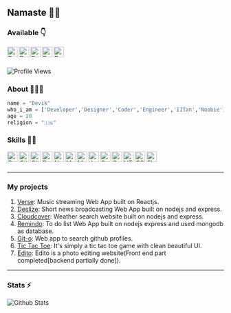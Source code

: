 ## Namaste 🙏🏻


### Available 👇
<p>
  <a href="https://www.linkedin.com/in/devik-kamath-88110b1a5/">
    <img align="left" alt="Devik LinkedIN" width="24px" src="https://cdn.jsdelivr.net/npm/simple-icons@v3/icons/linkedin.svg" />
  </a>
  <a href="https://twitter.com/KamathDevik">
    <img align="left" alt="Devik Twitter" width="24px" src="https://cdn.jsdelivr.net/npm/simple-icons@3.2.0/icons/twitter.svg" />
  </a>
  <a href="https://https://www.facebook.com/devik.kamath.9">
    <img align="left" alt="Devik facebook" width="24px" src="https://cdn.jsdelivr.net/npm/simple-icons@3.2.0/icons/facebook.svg" />
  </a>
  <a href="https://www.instagram.com/devik_kamath/?hl=en">
    <img align="left" alt="Devik Instagram" width="24px" src="https://cdn.jsdelivr.net/npm/simple-icons@3.2.0/icons/instagram.svg" />
  </a>
   <a href="https://www.quora.com/profile/Devik-Kamath">
  <img align="left" alt="Devik Quora" width="24px" src="https://cdn.jsdelivr.net/npm/simple-icons@3.2.0/icons/quora.svg" />
  </a>
  
</p>
</br>
</br>


![Profile Views](https://hits.seeyoufarm.com/api/count/incr/badge.svg?url=https://github.com/Devik225/&title=Profile%20Views)

### About 🙋🏻‍♂️
```python
name = "Devik"
who_i_am = ['Developer','Designer','Coder','Engineer','IITan','Noobie']
age = 20
religion = "🇮🇳"
```


### Skills 👨‍💻

<img align="left" alt="Python" width="24px" src="https://cdn.jsdelivr.net/npm/simple-icons@3.2.0/icons/python.svg" />
<img align="left" alt="Git" width="24px" src="https://cdn.jsdelivr.net/npm/simple-icons@3.2.0/icons/git.svg" />
<img align="left" alt="GitHub" width="24px" src="https://cdn.jsdelivr.net/npm/simple-icons@3.2.0/icons/github.svg" />
<img align="left" alt="Reactjs" width="24px" src="https://cdn.jsdelivr.net/npm/simple-icons@3.2.0/icons/react.svg" />
<img align="left" alt="Nodejs" width="24px" src="https://icon-library.com/images/nodejs-icon/nodejs-icon-1.jpg" />
<img align="left" alt="MongoDB" width="24px" src="https://cdn.jsdelivr.net/npm/simple-icons@3.2.0/icons/mongodb.svg" />
<img align="left" alt="MySQL" width="24px" src="https://cdn.jsdelivr.net/npm/simple-icons@3.2.0/icons/mysql.svg" />
<img align="left" alt="JavaScript" width="24px" src="https://cdn.jsdelivr.net/npm/simple-icons@3.2.0/icons/javascript.svg" />
<img align="left" alt="C" width="24px" src="https://cdn.jsdelivr.net/npm/simple-icons@3.2.0/icons/c.svg" />
<img align="left" alt="C++" width="24px" src="https://cdn.jsdelivr.net/npm/simple-icons@3.2.0/icons/cplusplus.svg" />
<img align="left" alt="HTML" width="24px" src="https://cdn.jsdelivr.net/npm/simple-icons@3.2.0/icons/html5.svg" />
<img align="left" alt="CSS" width="24px" src="https://cdn.jsdelivr.net/npm/simple-icons@3.2.0/icons/css3.svg" />
<img align="left" alt="Figma" width="24px" src="https://cdn.jsdelivr.net/npm/simple-icons@3.2.0/icons/figma.svg" />
</br>
</br>

---

### My projects
1. <a href="https://verse225.netlify.app/">Verse</a>: Music streaming Web App built on Reactjs.
2. <a href="https://deslize225.herokuapp.com/">Deslize</a>: Short news broadcasting Web App built on nodejs and express.
3. <a href="http://cloudcover225.herokuapp.com/">Cloudcover</a>: Weather search website built on nodejs and express.
4. <a href="https://remindo225.herokuapp.com/">Remindo</a>: To do list Web App built on nodejs express and used mongodb as database.
5. <a href="https://git-o225.herokuapp.com/">Git-o</a>: Web app to search github profiles.
6. <a href="https://devik225.github.io/Mini-Projects/TIC%20TAC%20TOE/index.html">Tic Tac Toe</a>: It's simply a tic tac toe game with clean beautiful UI.
7. <a href="https://devik225.github.io/Mini-Projects/Edito/index.html">Edito</a>: Edito is a photo editing website(Front end part completed[backend partially done]).

---

### Stats ⚡️

![Github Stats](https://github-stats-alpha.vercel.app/api/?username=Devik225&tc=333&ic=333)



